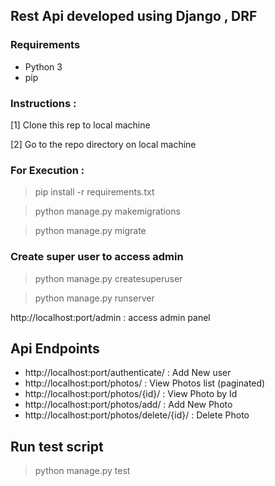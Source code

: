 ## Rest Api developed using Django , DRF

### Requirements

* Python 3
* pip


### Instructions :

[1] Clone this rep to local machine

[2] Go to the repo directory on local machine

### For Execution :

> pip install -r requirements.txt

> python manage.py makemigrations

> python manage.py migrate

### Create super user to access admin
> python manage.py createsuperuser

> python manage.py runserver

http://localhost:port/admin : access admin panel

## Api Endpoints

* http://localhost:port/authenticate/         : Add New user
* http://localhost:port/photos/               : View Photos list (paginated)
* http://localhost:port/photos/{id}/          : View Photo by Id
* http://localhost:port/photos/add/           : Add New Photo
* http://localhost:port/photos/delete/{id}/   : Delete Photo


## Run test script

> python manage.py test
